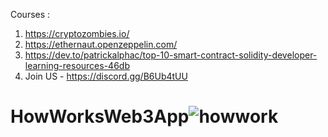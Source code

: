 Courses : 
1)  https://cryptozombies.io/
2)  https://ethernaut.openzeppelin.com/
3)  https://dev.to/patrickalphac/top-10-smart-contract-solidity-developer-learning-resources-46db
4)  Join US -   https://discord.gg/B6Ub4tUU

# HowWorksWeb3App![howwork](https://github.com/itachi2003/HowWorksWeb3App/assets/70573427/e6b51021-6ac2-4420-8bfd-f5583883109b)
